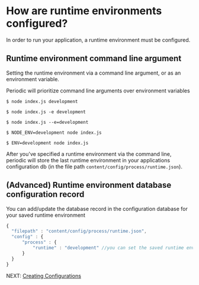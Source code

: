 # How are runtime environments configured?

In order to run your application, a runtime environment must be configured.

## Runtime environment command line argument

Setting the runtime environment via a command line argument, or as an environment variable.

Periodic will prioritize command line arguments over environment variables 

```
$ node index.js development
```
```
$ node index.js -e development
```
```
$ node index.js --e=development
```
```
$ NODE_ENV=development node index.js
```
```
$ ENV=development node index.js
```

After you've specified a runtime environment via the command line, periodic will store the last runtime environment in your applications configuration db (in the file path `content/config/process/runtime.json`).

## (Advanced) Runtime environment database configuration record

You can add/update the database record in the configuration database for your saved runtime environment
```javascript
{
  "filepath" : "content/config/process/runtime.json",
  "config" : {
      "process" : {
          "runtime" : "development" //you can set the saved runtime environment
      }
  }
}
```

NEXT: [ Creating Configurations ](https://github.com/typesettin/periodicjs/blob/master/doc/configurations/04-creating-your-own-configurations.md)